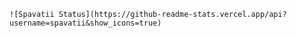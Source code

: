     ![Spavatii Status](https://github-readme-stats.vercel.app/api?username=spavatii&show_icons=true)
